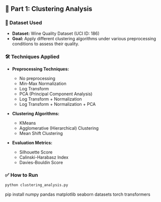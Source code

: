 

## 📌 Part 1: Clustering Analysis

### 🔗 Dataset Used
- **Dataset:** Wine Quality Dataset (UCI ID: 186)
- **Goal:** Apply different clustering algorithms under various preprocessing conditions to assess their quality.

### 🛠️ Techniques Applied

- **Preprocessing Techniques:**
  - No preprocessing
  - Min-Max Normalization
  - Log Transform
  - PCA (Principal Component Analysis)
  - Log Transform + Normalization
  - Log Transform + Normalization + PCA

- **Clustering Algorithms:**
  - KMeans
  - Agglomerative (Hierarchical) Clustering
  - Mean Shift Clustering

- **Evaluation Metrics:**
  - Silhouette Score
  - Calinski-Harabasz Index
  - Davies-Bouldin Score

### ✅ How to Run

```bash
python clustering_analysis.py

```
pip install numpy pandas matplotlib seaborn datasets torch transformers
```

    


